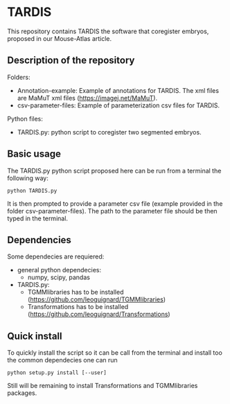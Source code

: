# TARDIS

This repository contains TARDIS the software that coregister embryos, proposed in our Mouse-Atlas article.

## Description of the repository
Folders:
  - Annotation-example: Example of annotations for TARDIS. The xml files are MaMuT xml files (https://imagej.net/MaMuT).
  - csv-parameter-files: Example of parameterization csv files for TARDIS.

Python files:
  - TARDIS.py: python script to coregister two segmented embryos.

## Basic usage
The TARDIS.py python script proposed here can be run from a terminal the following way:

`python TARDIS.py`

It is then prompted to provide a parameter csv file (example provided in the folder csv-parameter-files). The path to the parameter file should be then typed in the terminal.

## Dependencies
Some dependecies are requiered:
  - general python dependecies:
    - numpy, scipy, pandas
  - TARDIS.py:
    - TGMMlibraries has to be installed (https://github.com/leoguignard/TGMMlibraries)
    - Transformations has to be installed (https://github.com/leoguignard/Transformations)
    
## Quick install
To quickly install the script so it can be call from the terminal and install too the common dependecies one can run
```shell
python setup.py install [--user]
```
Still will be remaining to install Transformations and TGMMlibraries packages.
